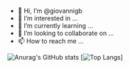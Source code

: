 - 👋 Hi, I’m @giovannigb
- 👀 I’m interested in ...
- 🌱 I’m currently learning ...
- 💞️ I’m looking to collaborate on ...
- 📫 How to reach me ...
<link rel="stylesheet" href="https://cdn.jsdelivr.net/gh/devicons/devicon@latest/devicon.min.css">
<!---
giovannigb/giovannigb is a ✨ special ✨ repository because its `README.md` (this file) appears on your GitHub profile.
You can click the Preview link to take a look at your changes.
--->

![Anurag's GitHub stats](https://github-readme-stats.vercel.app/api?username=giovannigb&show_icons=true&theme=transparent)
[![Top Langs](https://github-readme-stats.vercel.app/api/top-langs/?username=giovannigb&layout=compact&theme=transparent)]


